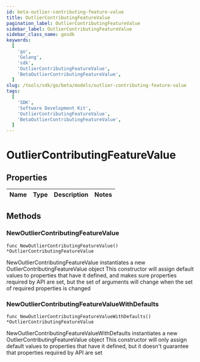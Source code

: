 ```yaml
---
id: beta-outlier-contributing-feature-value
title: OutlierContributingFeatureValue
pagination_label: OutlierContributingFeatureValue
sidebar_label: OutlierContributingFeatureValue
sidebar_class_name: gosdk
keywords:
  [
    'go',
    'Golang',
    'sdk',
    'OutlierContributingFeatureValue',
    'BetaOutlierContributingFeatureValue',
  ]
slug: /tools/sdk/go/beta/models/outlier-contributing-feature-value
tags:
  [
    'SDK',
    'Software Development Kit',
    'OutlierContributingFeatureValue',
    'BetaOutlierContributingFeatureValue',
  ]
---
```


# OutlierContributingFeatureValue

## Properties

| Name | Type | Description | Notes |
| ---- | ---- | ----------- | ----- |

## Methods

### NewOutlierContributingFeatureValue

`func NewOutlierContributingFeatureValue() *OutlierContributingFeatureValue`

NewOutlierContributingFeatureValue instantiates a new OutlierContributingFeatureValue object This constructor will assign default values to properties that have it defined, and makes sure properties required by API are set, but the set of arguments will change when the set of required properties is changed

### NewOutlierContributingFeatureValueWithDefaults

`func NewOutlierContributingFeatureValueWithDefaults() *OutlierContributingFeatureValue`

NewOutlierContributingFeatureValueWithDefaults instantiates a new OutlierContributingFeatureValue object This constructor will only assign default values to properties that have it defined, but it doesn't guarantee that properties required by API are set
